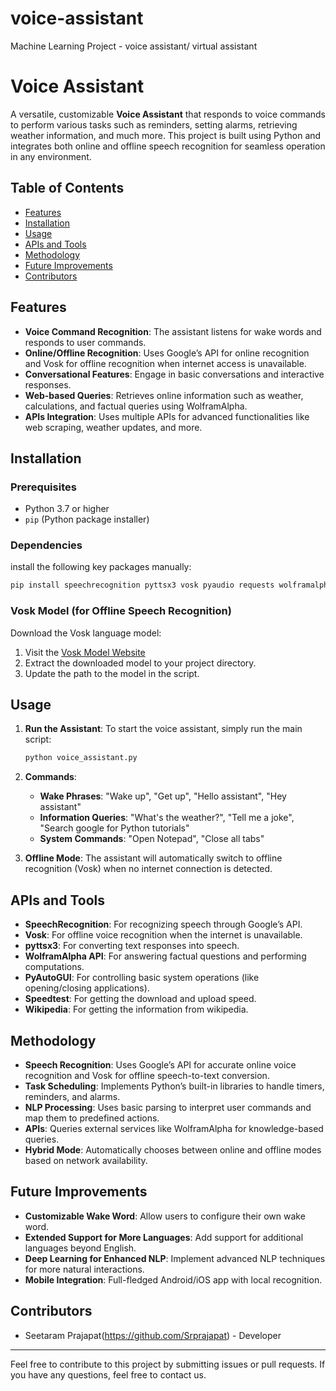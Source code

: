 # voice-assistant
Machine Learning Project - voice assistant/ virtual assistant

# Voice Assistant

A versatile, customizable **Voice Assistant** that responds to voice commands to perform various tasks such as reminders, setting alarms, retrieving weather information, and much more. This project is built using Python and integrates both online and offline speech recognition for seamless operation in any environment.

## Table of Contents
- [Features](#features)
- [Installation](#installation)
- [Usage](#usage)
- [APIs and Tools](#apis-and-tools)
- [Methodology](#methodology)
- [Future Improvements](#future-improvements)
- [Contributors](#contributors)

## Features
- **Voice Command Recognition**: The assistant listens for wake words and responds to user commands.
- **Online/Offline Recognition**: Uses Google’s API for online recognition and Vosk for offline recognition when internet access is unavailable.
- **Conversational Features**: Engage in basic conversations and interactive responses.
- **Web-based Queries**: Retrieves online information such as weather, calculations, and factual queries using WolframAlpha.
- **APIs Integration**: Uses multiple APIs for advanced functionalities like web scraping, weather updates, and more.
  
## Installation

### Prerequisites
- Python 3.7 or higher
- `pip` (Python package installer)

### Dependencies

install the following key packages manually:
```bash
pip install speechrecognition pyttsx3 vosk pyaudio requests wolframalpha wikipedia speedtest webbrowser pywhatkit
```

### Vosk Model (for Offline Speech Recognition)
Download the Vosk language model:
1. Visit the [Vosk Model Website](https://alphacephei.com/vosk/models)
2. Extract the downloaded model to your project directory.
3. Update the path to the model in the script.

## Usage

1. **Run the Assistant**:
   To start the voice assistant, simply run the main script:
   ```bash
   python voice_assistant.py
   ```

2. **Commands**:
   - **Wake Phrases**: "Wake up", "Get up", "Hello assistant", "Hey assistant"
   - **Information Queries**: "What's the weather?", "Tell me a joke", "Search google for Python tutorials"
   - **System Commands**: "Open Notepad", "Close all tabs"
   
3. **Offline Mode**:
   The assistant will automatically switch to offline recognition (Vosk) when no internet connection is detected.

## APIs and Tools
- **SpeechRecognition**: For recognizing speech through Google’s API.
- **Vosk**: For offline voice recognition when the internet is unavailable.
- **pyttsx3**: For converting text responses into speech.
- **WolframAlpha API**: For answering factual questions and performing computations.
- **PyAutoGUI**: For controlling basic system operations (like opening/closing applications).
- **Speedtest**: For getting the download and upload speed.
- **Wikipedia**: For getting the information from wikipedia.
  
## Methodology

- **Speech Recognition**: Uses Google’s API for accurate online voice recognition and Vosk for offline speech-to-text conversion.
- **Task Scheduling**: Implements Python’s built-in libraries to handle timers, reminders, and alarms.
- **NLP Processing**: Uses basic parsing to interpret user commands and map them to predefined actions.
- **APIs**: Queries external services like WolframAlpha for knowledge-based queries.
- **Hybrid Mode**: Automatically chooses between online and offline modes based on network availability.

## Future Improvements
- **Customizable Wake Word**: Allow users to configure their own wake word.
- **Extended Support for More Languages**: Add support for additional languages beyond English.
- **Deep Learning for Enhanced NLP**: Implement advanced NLP techniques for more natural interactions.
- **Mobile Integration**: Full-fledged Android/iOS app with local recognition.

## Contributors
- Seetaram Prajapat(https://github.com/Srprajapat) - Developer

---

Feel free to contribute to this project by submitting issues or pull requests. If you have any questions, feel free to contact us.

```
